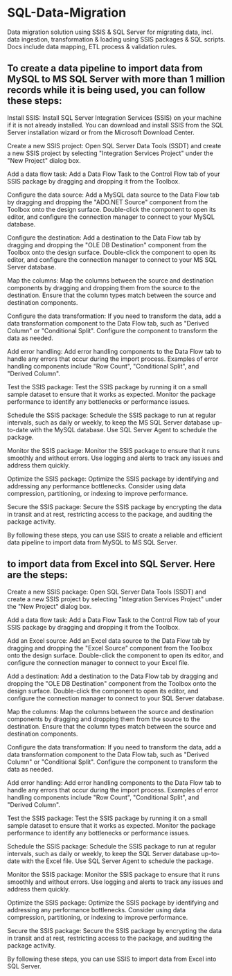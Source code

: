 # SQL-Data-Migration
Data migration solution using SSIS &amp; SQL Server for migrating data, incl. data ingestion, transformation &amp; loading using SSIS packages &amp; SQL scripts. Docs include data mapping, ETL process &amp; validation rules.

## To create a data pipeline to import data from MySQL to MS SQL Server with more than 1 million records while it is being used, you can follow these steps:

Install SSIS: Install SQL Server Integration Services (SSIS) on your machine if it is not already installed. You can download and install SSIS from the SQL Server installation wizard or from the Microsoft Download Center.

Create a new SSIS project: Open SQL Server Data Tools (SSDT) and create a new SSIS project by selecting "Integration Services Project" under the "New Project" dialog box.

Add a data flow task: Add a Data Flow Task to the Control Flow tab of your SSIS package by dragging and dropping it from the Toolbox.

Configure the data source: Add a MySQL data source to the Data Flow tab by dragging and dropping the "ADO.NET Source" component from the Toolbox onto the design surface. Double-click the component to open its editor, and configure the connection manager to connect to your MySQL database.

Configure the destination: Add a destination to the Data Flow tab by dragging and dropping the "OLE DB Destination" component from the Toolbox onto the design surface. Double-click the component to open its editor, and configure the connection manager to connect to your MS SQL Server database.

Map the columns: Map the columns between the source and destination components by dragging and dropping them from the source to the destination. Ensure that the column types match between the source and destination components.

Configure the data transformation: If you need to transform the data, add a data transformation component to the Data Flow tab, such as "Derived Column" or "Conditional Split". Configure the component to transform the data as needed.

Add error handling: Add error handling components to the Data Flow tab to handle any errors that occur during the import process. Examples of error handling components include "Row Count", "Conditional Split", and "Derived Column".

Test the SSIS package: Test the SSIS package by running it on a small sample dataset to ensure that it works as expected. Monitor the package performance to identify any bottlenecks or performance issues.

Schedule the SSIS package: Schedule the SSIS package to run at regular intervals, such as daily or weekly, to keep the MS SQL Server database up-to-date with the MySQL database. Use SQL Server Agent to schedule the package.

Monitor the SSIS package: Monitor the SSIS package to ensure that it runs smoothly and without errors. Use logging and alerts to track any issues and address them quickly.

Optimize the SSIS package: Optimize the SSIS package by identifying and addressing any performance bottlenecks. Consider using data compression, partitioning, or indexing to improve performance.

Secure the SSIS package: Secure the SSIS package by encrypting the data in transit and at rest, restricting access to the package, and auditing the package activity.

By following these steps, you can use SSIS to create a reliable and efficient data pipeline to import data from MySQL to MS SQL Server.


## to import data from Excel into SQL Server. Here are the steps:

Create a new SSIS package: Open SQL Server Data Tools (SSDT) and create a new SSIS project by selecting "Integration Services Project" under the "New Project" dialog box.

Add a data flow task: Add a Data Flow Task to the Control Flow tab of your SSIS package by dragging and dropping it from the Toolbox.

Add an Excel source: Add an Excel data source to the Data Flow tab by dragging and dropping the "Excel Source" component from the Toolbox onto the design surface. Double-click the component to open its editor, and configure the connection manager to connect to your Excel file.

Add a destination: Add a destination to the Data Flow tab by dragging and dropping the "OLE DB Destination" component from the Toolbox onto the design surface. Double-click the component to open its editor, and configure the connection manager to connect to your SQL Server database.

Map the columns: Map the columns between the source and destination components by dragging and dropping them from the source to the destination. Ensure that the column types match between the source and destination components.

Configure the data transformation: If you need to transform the data, add a data transformation component to the Data Flow tab, such as "Derived Column" or "Conditional Split". Configure the component to transform the data as needed.

Add error handling: Add error handling components to the Data Flow tab to handle any errors that occur during the import process. Examples of error handling components include "Row Count", "Conditional Split", and "Derived Column".

Test the SSIS package: Test the SSIS package by running it on a small sample dataset to ensure that it works as expected. Monitor the package performance to identify any bottlenecks or performance issues.

Schedule the SSIS package: Schedule the SSIS package to run at regular intervals, such as daily or weekly, to keep the SQL Server database up-to-date with the Excel file. Use SQL Server Agent to schedule the package.

Monitor the SSIS package: Monitor the SSIS package to ensure that it runs smoothly and without errors. Use logging and alerts to track any issues and address them quickly.

Optimize the SSIS package: Optimize the SSIS package by identifying and addressing any performance bottlenecks. Consider using data compression, partitioning, or indexing to improve performance.

Secure the SSIS package: Secure the SSIS package by encrypting the data in transit and at rest, restricting access to the package, and auditing the package activity.

By following these steps, you can use SSIS to import data from Excel into SQL Server.
